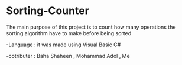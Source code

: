 # Sorting-Counter


The main purpose of this project is to count how many operations the sorting algorithm have to make before being sorted


-Language : it was made using Visual Basic C#

-cotributer : Baha Shaheen , Mohammad Adol , Me

